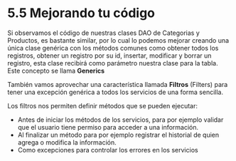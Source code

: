 # 5.5 Mejorando tu código

Si observamos el código de nuestras clases DAO de Categorias y Productos, es bastante similar, por lo cual lo podemos mejorar  creando una única clase genérica con los métodos comunes como obtener todos los registros, obtener un registro por su id, insertar, modificar y borrar un registro, esta clase recibirá como parámetro nuestra clase para la tabla. Este concepto se llama **Generics**

También vamos aprovechar una característica llamada **Filtros** \(Filters\) para tener una excepción genérica a todos los servicios de una forma sencilla.  

Los filtros nos permiten definir métodos que se pueden ejecutar:

* Antes de iniciar los métodos de los servicios, para por ejemplo validar que el usuario tiene permiso para acceder a una información.
* Al finalizar un método para por ejemplo registrar el historial de quien agrega o modifica la información.
* Como excepciones para controlar los errores en los servicios







